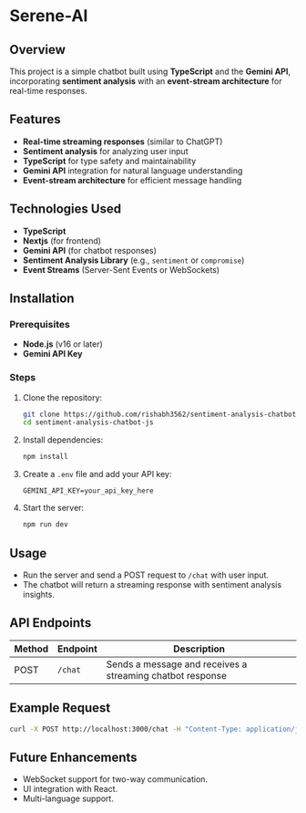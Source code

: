 # Serene-AI

## Overview
This project is a simple chatbot built using **TypeScript** and the **Gemini API**, incorporating **sentiment analysis** with an **event-stream architecture** for real-time responses.

## Features
- **Real-time streaming responses** (similar to ChatGPT)
- **Sentiment analysis** for analyzing user input
- **TypeScript** for type safety and maintainability
- **Gemini API** integration for natural language understanding
- **Event-stream architecture** for efficient message handling

## Technologies Used
- **TypeScript**
- **Nextjs** (for frontend)
- **Gemini API** (for chatbot responses)
- **Sentiment Analysis Library** (e.g., `sentiment` or `compromise`)
- **Event Streams** (Server-Sent Events or WebSockets)

## Installation
### Prerequisites
- **Node.js** (v16 or later)
- **Gemini API Key**

### Steps
1. Clone the repository:
   ```sh
   git clone https://github.com/rishabh3562/sentiment-analysis-chatbot-js.git
   cd sentiment-analysis-chatbot-js
   ```
2. Install dependencies:
   ```sh
   npm install
   ```
3. Create a `.env` file and add your API key:
   ```env
   GEMINI_API_KEY=your_api_key_here
   ```
4. Start the server:
   ```sh
   npm run dev
   ```

## Usage
- Run the server and send a POST request to `/chat` with user input.
- The chatbot will return a streaming response with sentiment analysis insights.

## API Endpoints
| Method | Endpoint | Description |
|--------|------------|-------------|
| POST   | `/chat`   | Sends a message and receives a streaming chatbot response |

## Example Request
```sh
curl -X POST http://localhost:3000/chat -H "Content-Type: application/json" -d '{"message": "Hello! How are you?"}'
```

## Future Enhancements
- WebSocket support for two-way communication.
- UI integration with React.
- Multi-language support.